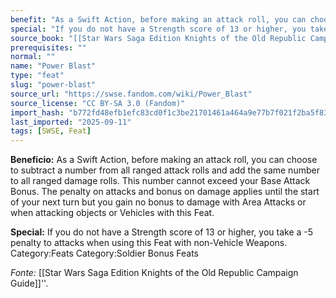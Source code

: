 ```yaml
---
benefit: "As a Swift Action, before making an attack roll, you can choose to subtract a number from all ranged attack rolls and add the same number to all ranged damage rolls. This number cannot exceed your Base Attack Bonus. The penalty on attacks and bonus on damage applies until the start of your next turn but you gain no bonus to damage with Area Attacks or when attacking objects or Vehicles with this Feat."
special: "If you do not have a Strength score of 13 or higher, you take a -5 penalty to attacks when using this Feat with non-Vehicle Weapons. Category:Feats Category:Soldier Bonus Feats"
source_book: "[[Star Wars Saga Edition Knights of the Old Republic Campaign Guide]]''"
prerequisites: ""
normal: ""
name: "Power Blast"
type: "feat"
slug: "power-blast"
source_url: "https://swse.fandom.com/wiki/Power_Blast"
source_license: "CC BY-SA 3.0 (Fandom)"
import_hash: "b772fd48efb1efc83cd0f1c3be21701461a464a9e77b7f021f2ba5f83979c373"
last_imported: "2025-09-11"
tags: [SWSE, Feat]
---
```

**Beneficio:** As a Swift Action, before making an attack roll, you can choose to subtract a number from all ranged attack rolls and add the same number to all ranged damage rolls. This number cannot exceed your Base Attack Bonus. The penalty on attacks and bonus on damage applies until the start of your next turn but you gain no bonus to damage with Area Attacks or when attacking objects or Vehicles with this Feat.

**Special:** If you do not have a Strength score of 13 or higher, you take a -5 penalty to attacks when using this Feat with non-Vehicle Weapons. Category:Feats Category:Soldier Bonus Feats

*Fonte:* [[Star Wars Saga Edition Knights of the Old Republic Campaign Guide]]''.